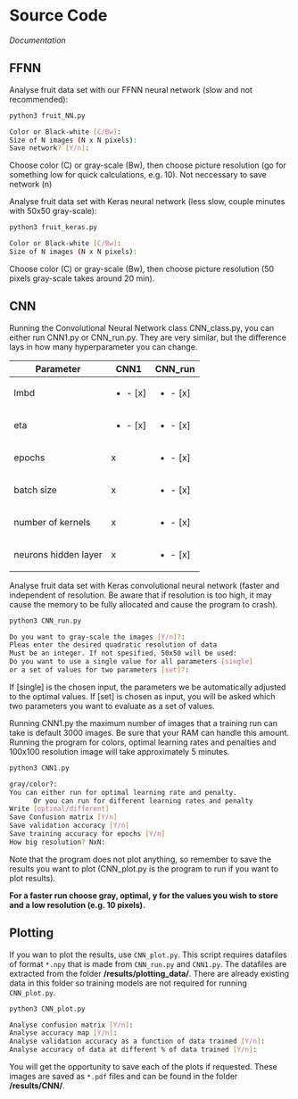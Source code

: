 # Source Code

*Documentation*

## FFNN
Analyse fruit data set with our FFNN neural network (slow and not recommended):

```bash
python3 fruit_NN.py

Color or Black-white [C/Bw]: 
Size of N images (N x N pixels): 
Save network? [Y/n]: 
```

Choose color (C) or gray-scale (Bw), then choose picture resolution (go for something low for quick calculations, e.g. 10). Not neccessary to save network (n)
 
Analyse fruit data set with Keras neural network (less slow, couple minutes with 50x50 gray-scale):
 
```bash
python3 fruit_keras.py

Color or Black-white [C/Bw]: 
Size of N images (N x N pixels): 
```

Choose color (C) or gray-scale (Bw), then choose picture resolution (50 pixels gray-scale takes around 20 min).

 ## CNN

Running the Convolutional Neural Network class CNN_class.py, you can either run CNN1.py or CNN_run.py.
They are very similar, but the difference lays in how many hyperparameter you can change. 

| Parameter            | CNN1  | CNN_run |
|----------------------|-------|---------|
| lmbd                 | <ul><li>- [x] </li> | <ul><li>- [x] </li>   |
| eta                   | <ul><li>- [x] </li> | <ul><li>- [x] </li>   |
| epochs               | x     | <ul><li>- [x] </li>   |
| batch size           | x     | <ul><li>- [x] </li>   |
| number of kernels    | x     | <ul><li>- [x] </li>   |
| neurons hidden layer | x     | <ul><li>- [x] </li>   |


Analyse fruit data set with Keras convolutional neural network (faster and independent of resolution. Be aware that if resolution is too high, it may cause the memory to be fully allocated and cause the program to crash).

```bash
python3 CNN_run.py

Do you want to gray-scale the images [Y/n]?:
Pleas enter the desired quadratic resolution of data
Must be an integer. If not spesified, 50x50 will be used:
Do you want to use a single value for all parameters [single]
or a set of values for two parameters [set]?: 
```

If [single] is the chosen input, the parameters we be automatically adjusted to the optimal values. If [set] is chosen as input, you will be asked which two parameters you want to evaluate as a set of values.

Running CNN1.py the maximum number of images that a training run can take is default 3000 images. Be sure that your RAM can handle this amount. 
Running the program for colors, optimal learning rates and penalties and 100x100 resolution image will take approximately 5 minutes.

```bash
python3 CNN1.py

gray/color?: 
You can either run for optimal learning rate and penalty. 
      Or you can run for different learning rates and penalty
Write [optimal/different]
Save Confusion matrix [Y/n] 
Save validation accuracy [Y/n] 
Save training accuracy for epochs [Y/n] 
How big resolution? NxN: 

```
Note that the program does not plot anything, so remember to save the results you want to plot (CNN_plot.py is the program to run if you want to plot results).

**For a faster run choose gray, optimal, y for the values you wish to store and a low resolution (e.g. 10 pixels).**

## Plotting

If you wan to plot the results, use ```CNN_plot.py```. This script requires datafiles of format ```*.npy``` that is made from ```CNN_run.py``` and ```CNN1.py```. The datafiles are extracted from the folder **/results/plotting_data/**. There are already existing data in this folder so training models are not required for running ```CNN_plot.py```.

```bash
python3 CNN_plot.py

Analyse confusion matrix [Y/n]: 
Analyse accuracy map [Y/n]: 
Analyse validation accuracy as a function of data trained [Y/n]:
Analyse accuracy of data at different % of data trained [Y/n]: 
```

You will get the opportunity to save each of the plots if requested. These images are saved as ```*.pdf``` files and can be found in the folder **/results/CNN/**.

